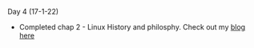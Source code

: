 Day 4 (17-1-22)
* Completed chap 2 - Linux History and philosphy.
 Check out my [blog here](https://climoiselle.wordpress.com/2022/01/18/hana-hana-linux-learning-history/)